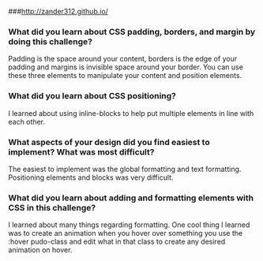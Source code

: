
###http://zander312.github.io/

### What did you learn about CSS padding, borders, and margin by doing this challenge?

Padding is the space around your content, borders is the edge of your padding and margins is invisible space around your border. You can use these three elements to manipulate your content and position elements.


### What did you learn about CSS positioning?

I learned about using inline-blocks to help put multiple elements in line with each other. 

### What aspects of your design did you find easiest to implement? What was most difficult?

The easiest to implement was the global formatting and text formatting. Positioning elements and blocks was very difficult.

### What did you learn about adding and formatting elements with CSS in this challenge?

I learned about many things regarding formatting. One cool thing I learned was to create an animation when you hover over something you use the :hover pudo-class and edit what in that class to create any desired animation on hover.

